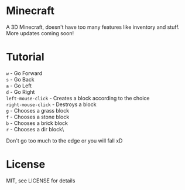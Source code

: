 # Minecraft
A 3D Minecraft, doesn't have too many features like inventory and stuff. More updates coming soon!

# Tutorial

`w` - Go Forward\
`s` - Go Back\
`a` - Go Left\
`d` - Go Right\
`left-mouse-click` - Creates a block according to the choice\
`right-mouse-click` - Destroys a block\
`g` - Chooses a grass block\
`f` - Chooses a stone block\
`b` - Chooses a brick block\
`r` - Chooses a dir block\

Don't go too much to the edge or you will fall xD

# License

MIT, see LICENSE for details
